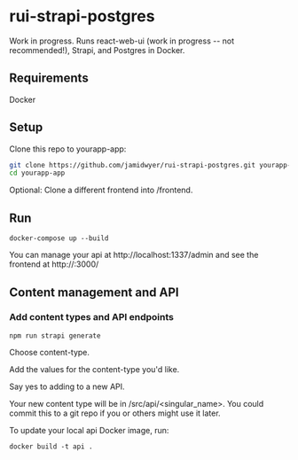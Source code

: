 # rui-strapi-postgres

Work in progress. Runs react-web-ui (work in progress -- not recommended!), Strapi, and Postgres in Docker.

## Requirements

Docker

## Setup

Clone this repo to yourapp-app:

```bash
git clone https://github.com/jamidwyer/rui-strapi-postgres.git yourapp-app
cd yourapp-app
```

Optional:
Clone a different frontend into /frontend.

## Run

`docker-compose up --build`

You can manage your api at http://localhost:1337/admin and see the frontend at http://<some IP address>:3000/

## Content management and API

### Add content types and API endpoints

`npm run strapi generate`

Choose content-type.

Add the values for the content-type you'd like.

Say yes to adding to a new API.

Your new content type will be in /src/api/<singular_name>. You could commit this to a git repo if you or others might use it later.

To update your local api Docker image, run:

`docker build -t api .`

